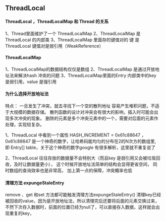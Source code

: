 ## ThreadLocal

#### ThreadLocal ，ThreadLocalMap 和 Thread 的关系
1、Thread里面维护了一个 ThreadLocalMap
2、ThreadLocalMap 是 ThreadLocal 的内部类
3、ThreadLocalMap 里面存的键值对的 键 是 ThreadLocal
键值对是弱引用（WeakReference）

#### ThreadLocalMap
1、ThreadLocalMap的数据结构仅仅是数组
2、ThreadLocalMap 是通过开放地址法来解决hash 冲突的问题
3、ThreadLocalMap里面的Entry 内部类中的key 是弱引用，value 是强引用

#### 为什么选择开放地址法
特点：
一旦发生了冲突，就去寻找下一个空的散列地址
容易产生堆积问题，不适于大规模的数据存储。
散列函数的设计对冲突会有很大的影响，插入时可能会出现多次冲突的现象。
删除的元素是多个冲突元素中的一个，需要对后面的元素作处理，实现较复杂。

1、ThreadLocal 中看到一个属性 HASH_INCREMENT = 0x61c88647 ，
0x61c88647 是一个神奇的数字，让哈希码能均匀的分布在2的N次方的数组里, 
即 Entry[] table，关于这个神奇的数字google 有很多解析，这里就不重复说了

2、ThreadLocal 往往存放的数据量不会特别大（而且key 是弱引用又会被垃圾回收，及时让数据量更小），
这个时候开放地址法简单的结构会显得更省空间，
同时数组的查询效率也是非常高，
加上第一点的保障，冲突概率也低


#### 清理方法 expungeStaleEntry 
remove 、get 和set 方法都可能触发清理方法expungeStaleEntry()
清理key已经被回收的value，因为是开放地址法，所以清理完后还要将后面的元素交换过来，
不然下次存入数据时，前面的位置已经为null了，可以直接存入数据，这样就会出现重复的key，

